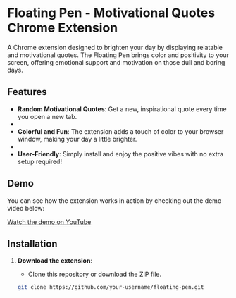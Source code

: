 # Floating Pen - Motivational Quotes Chrome Extension

A Chrome extension designed to brighten your day by displaying relatable and motivational quotes. The Floating Pen brings color and positivity to your screen, offering emotional support and motivation on those dull and boring days.

## Features

- **Random Motivational Quotes**: Get a new, inspirational quote every time you open a new tab.
- 
- **Colorful and Fun**: The extension adds a touch of color to your browser window, making your day a little brighter.
- 
- **User-Friendly**: Simply install and enjoy the positive vibes with no extra setup required!

## Demo

You can see how the extension works in action by checking out the demo video below:

[Watch the demo on YouTube](https://www.youtube.com/watch?v=5JcZKWqPCnk)

## Installation

1. **Download the extension**:
   - Clone this repository or download the ZIP file.
   
   ```bash
   git clone https://github.com/your-username/floating-pen.git
